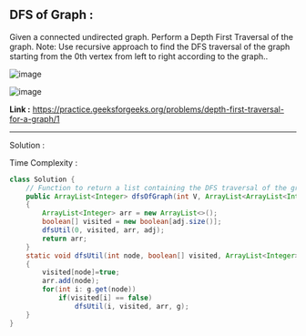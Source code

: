 ## DFS of Graph :
Given a connected undirected graph. Perform a Depth First Traversal of the graph.
Note: Use recursive approach to find the DFS traversal of the graph starting from the 0th vertex from left to right according to the graph..

![image](https://user-images.githubusercontent.com/23376002/161803123-f6d9965f-746a-4d8e-9d73-d6604ef32b3d.png)

![image](https://user-images.githubusercontent.com/23376002/161803187-b18ea3fa-111d-4f74-be72-cb3a355b1750.png)


**Link :** https://practice.geeksforgeeks.org/problems/depth-first-traversal-for-a-graph/1


--------------------------------------------------------------------------------------------------------------------------------------------------


Solution :

Time Complexity :


```java
class Solution {
    // Function to return a list containing the DFS traversal of the graph.
    public ArrayList<Integer> dfsOfGraph(int V, ArrayList<ArrayList<Integer>> adj) 
    {
        ArrayList<Integer> arr = new ArrayList<>();
        boolean[] visited = new boolean[adj.size()];
        dfsUtil(0, visited, arr, adj);
        return arr;
    }
    static void dfsUtil(int node, boolean[] visited, ArrayList<Integer> arr, ArrayList<ArrayList<Integer>> g)
    {
        visited[node]=true;
        arr.add(node);
        for(int i: g.get(node))
            if(visited[i] == false)
                dfsUtil(i, visited, arr, g);
    }
}
```


